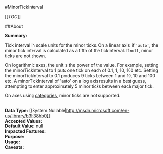 #MinorTickInterval

[[_TOC_]]

##About

**Summary:** <p>Tick interval in scale units for the minor ticks. On a linear axis, if <code>'auto'</code>, the minor tick interval is calculated as a fifth of the tickInterval. If <code>null</code>, minor ticks are not shown.</p><p>On logarithmic axes, the unit is the power of the value. For example, setting the minorTickInterval to 1 puts one tick on each of 0.1, 1, 10, 100 etc. Setting the minorTickInterval to 0.1 produces 9 ticks between 1 and 10, 10 and 100 etc. A minorTickInterval of 'auto' on a log axis results in a best guess, attempting to enter approximately 5 minor ticks between each major tick.</p><p>On axes using <a href="#xAxis.categories">categories</a>, minor ticks are not supported.</p>  
**Data Type:** [[System.Nullable|http://msdn.microsoft.com/en-us/library/b3h38hb0]]  
**Accepted Values:**   
**Default Value:** null  
**Impacted Features:**   
**Purpose:**   
**Usage:**   
**Caveats:**   

